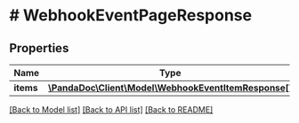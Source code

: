 # # WebhookEventPageResponse

## Properties

Name | Type | Description | Notes
------------ | ------------- | ------------- | -------------
**items** | [**\PandaDoc\Client\Model\WebhookEventItemResponse[]**](WebhookEventItemResponse.md) |  | [optional]

[[Back to Model list]](../../README.md#models) [[Back to API list]](../../README.md#endpoints) [[Back to README]](../../README.md)
